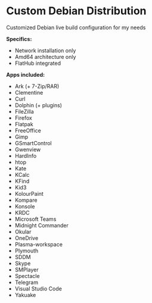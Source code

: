 # Custom Debian Distribution

Customized Debian live build configuration for my needs

**Specifics:**
* Network installation only
* Amd64 architecture only
* FlatHub integrated

**Apps included:**
* Ark (+ 7-Zip/RAR)
* Clementine
* Curl
* Dolphin (+ plugins)
* FileZilla
* Firefox
* Flatpak
* FreeOffice
* Gimp
* GSmartControl
* Gwenview
* HardInfo
* htop
* Kate
* KCalc
* KFind
* Kid3
* KolourPaint
* Kompare
* Konsole
* KRDC
* Microsoft Teams
* Midnight Commander
* Okular
* OneDrive
* Plasma-workspace
* Plymouth
* SDDM
* Skype
* SMPlayer
* Spectacle
* Telegram
* Visual Studio Code
* Yakuake
